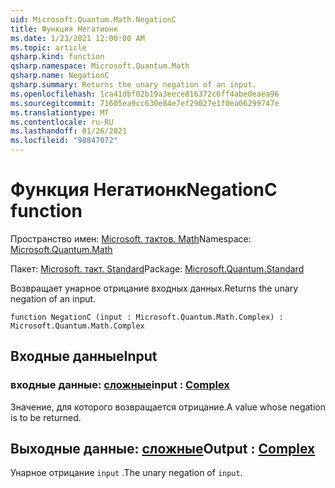 ```yaml
---
uid: Microsoft.Quantum.Math.NegationC
title: Функция Негатионк
ms.date: 1/23/2021 12:00:00 AM
ms.topic: article
qsharp.kind: function
qsharp.namespace: Microsoft.Quantum.Math
qsharp.name: NegationC
qsharp.summary: Returns the unary negation of an input.
ms.openlocfilehash: 1ca41dbf02b19a3eece816372c6ff4abe0eaea96
ms.sourcegitcommit: 71605ea9cc630e84e7ef29027e1f0ea06299747e
ms.translationtype: MT
ms.contentlocale: ru-RU
ms.lasthandoff: 01/26/2021
ms.locfileid: "98847072"
---
```

# <a name="negationc-function"></a><span data-ttu-id="34bf6-102">Функция Негатионк</span><span class="sxs-lookup"><span data-stu-id="34bf6-102">NegationC function</span></span>

<span data-ttu-id="34bf6-103">Пространство имен: [Microsoft. тактов. Math](xref:Microsoft.Quantum.Math)</span><span class="sxs-lookup"><span data-stu-id="34bf6-103">Namespace: [Microsoft.Quantum.Math](xref:Microsoft.Quantum.Math)</span></span>

<span data-ttu-id="34bf6-104">Пакет: [Microsoft. такт. Standard](https://nuget.org/packages/Microsoft.Quantum.Standard)</span><span class="sxs-lookup"><span data-stu-id="34bf6-104">Package: [Microsoft.Quantum.Standard](https://nuget.org/packages/Microsoft.Quantum.Standard)</span></span>


<span data-ttu-id="34bf6-105">Возвращает унарное отрицание входных данных.</span><span class="sxs-lookup"><span data-stu-id="34bf6-105">Returns the unary negation of an input.</span></span>

```qsharp
function NegationC (input : Microsoft.Quantum.Math.Complex) : Microsoft.Quantum.Math.Complex
```


## <a name="input"></a><span data-ttu-id="34bf6-106">Входные данные</span><span class="sxs-lookup"><span data-stu-id="34bf6-106">Input</span></span>

### <a name="input--complex"></a><span data-ttu-id="34bf6-107">входные данные: [сложные](xref:Microsoft.Quantum.Math.Complex)</span><span class="sxs-lookup"><span data-stu-id="34bf6-107">input : [Complex](xref:Microsoft.Quantum.Math.Complex)</span></span>

<span data-ttu-id="34bf6-108">Значение, для которого возвращается отрицание.</span><span class="sxs-lookup"><span data-stu-id="34bf6-108">A value whose negation is to be returned.</span></span>



## <a name="output--complex"></a><span data-ttu-id="34bf6-109">Выходные данные: [сложные](xref:Microsoft.Quantum.Math.Complex)</span><span class="sxs-lookup"><span data-stu-id="34bf6-109">Output : [Complex](xref:Microsoft.Quantum.Math.Complex)</span></span>

<span data-ttu-id="34bf6-110">Унарное отрицание `input` .</span><span class="sxs-lookup"><span data-stu-id="34bf6-110">The unary negation of `input`.</span></span>